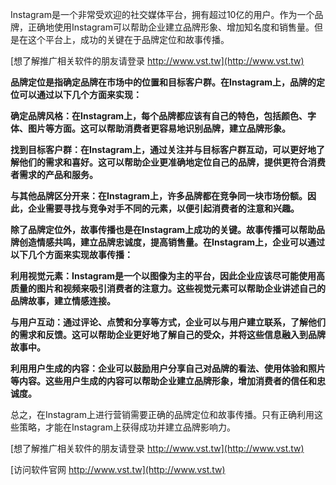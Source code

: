 Instagram是一个非常受欢迎的社交媒体平台，拥有超过10亿的用户。作为一个品牌，正确地使用Instagram可以帮助企业建立品牌形象、增加知名度和销售量。但是在这个平台上，成功的关键在于品牌定位和故事传播。

[想了解推广相关软件的朋友请登录 http://www.vst.tw](http://www.vst.tw)

**品牌定位是指确定品牌在市场中的位置和目标客户群。在Instagram上，品牌的定位可以通过以下几个方面来实现：**

**确定品牌风格：在Instagram上，每个品牌都应该有自己的特色，包括颜色、字体、图片等方面。这可以帮助消费者更容易地识别品牌，建立品牌形象。**

**找到目标客户群：在Instagram上，通过关注并与目标客户群互动，可以更好地了解他们的需求和喜好。这可以帮助企业更准确地定位自己的品牌，提供更符合消费者需求的产品和服务。**

**与其他品牌区分开来：在Instagram上，许多品牌都在竞争同一块市场份额。因此，企业需要寻找与竞争对手不同的元素，以便引起消费者的注意和兴趣。**

**除了品牌定位外，故事传播也是在Instagram上成功的关键。故事传播可以帮助品牌创造情感共鸣，建立品牌忠诚度，提高销售量。在Instagram上，企业可以通过以下几个方面来实现故事传播：**

**利用视觉元素：Instagram是一个以图像为主的平台，因此企业应该尽可能使用高质量的图片和视频来吸引消费者的注意力。这些视觉元素可以帮助企业讲述自己的品牌故事，建立情感连接。**

**与用户互动：通过评论、点赞和分享等方式，企业可以与用户建立联系，了解他们的需求和反馈。这可以帮助企业更好地了解自己的受众，并将这些信息融入到品牌故事中。**

**利用用户生成的内容：企业可以鼓励用户分享自己对品牌的看法、使用体验和照片等内容。这些用户生成的内容可以帮助企业建立品牌形象，增加消费者的信任和忠诚度。**

总之，在Instagram上进行营销需要正确的品牌定位和故事传播。只有正确利用这些策略，才能在Instagram上获得成功并建立品牌影响力。

[想了解推广相关软件的朋友请登录 http://www.vst.tw](http://www.vst.tw)


[访问软件官网 http://www.vst.tw](http://www.vst.tw)
